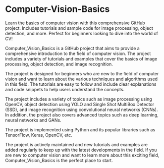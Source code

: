 # Computer-Vision-Basics
Learn the basics of computer vision with this comprehensive GitHub project. Includes tutorials and sample code for image processing, object detection, and more. Perfect for beginners looking to dive into the world of CV!

Computer_Vision_Basics is a GitHub project that aims to provide a comprehensive introduction to the field of computer vision. The project includes a variety of tutorials and examples that cover the basics of image processing, object detection, and image recognition.

The project is designed for beginners who are new to the field of computer vision and want to learn about the various techniques and algorithms used in this field. The tutorials are easy to follow and include clear explanations and code snippets to help users understand the concepts.

The project includes a variety of topics such as image processing using OpenCV, object detection using YOLO and Single Shot MultiBox Detector (SSD), and image recognition using convolutional neural networks (CNNs). In addition, the project also covers advanced topics such as deep learning, neural networks and GANs.

The project is implemented using Python and its popular libraries such as TensorFlow, Keras, OpenCV, etc.

The project is actively maintained and new tutorials and examples are added regularly to keep up with the latest developments in the field. If you are new to computer vision and want to learn more about this exciting field, Computer_Vision_Basics is the perfect place to start.
